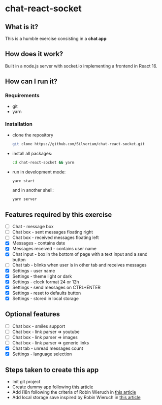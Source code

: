 # chat-react-socket

## What is it?

This is a humble exercise consisting in a **chat app**

## How does it work?

Built in a node.js server with socket.io implementing a frontend in React 16.

## How can I run it?

### Requirements

- git
- yarn

### Installation

- clone the repository
  ```bash
  git clone https://github.com/Silverium/chat-react-socket.git
  ```
- install all packages:
  ```bash
  cd chat-react-socket && yarn
  ```
- run in development mode:
  ```bash
  yarn start
  ```
  and in another shell:
  ```bash
  yarn server
  ```

## Features required by this exercise

- [ ] Chat - message box
- [ ] Chat box - sent messages floating right
- [ ] Chat box - received messages floating left
- [x] Messages - contains date
- [x] Messages received - contains user name
- [x] Chat input - box in the bottom of page with a text input and a send button
- [ ] Chat tab - blinks when user is in other tab and receives messages
- [x] Settings - user name
- [x] Settings - theme light or dark
- [x] Settings - clock format 24 or 12h
- [x] Settings - send messages on CTRL+ENTER
- [x] Settings - reset to defaults button
- [x] Settings - stored in local storage

## Optional features

- [ ] Chat box - smiles support
- [ ] Chat box - link parser => youtube
- [ ] Chat box - link parser => images
- [ ] Chat box - link parser => generic links
- [x] Chat tab - unread messages count
- [x] Settings - language selection

## Steps taken to create this app

- Init git project
- Create dummy app following [this article](https://medium.com/@tim.givois.mendez/create-a-react-project-from-scratch-without-create-react-app-f02fce4e05b)
- Add i18n following the criteria of Robin Wieruch in [this article](https://www.robinwieruch.de/react-internationalization)
- Add local storage save inspired by Robin Wieruch in [this article](https://www.robinwieruch.de/local-storage-react)